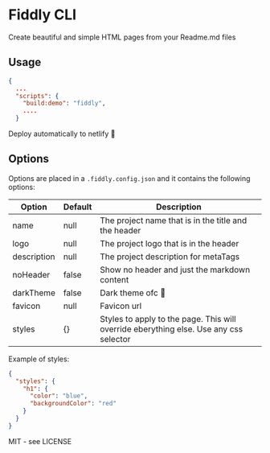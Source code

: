 # Fiddly CLI

Create beautiful and simple HTML pages from your Readme.md files

## Usage

```json
{
  ...
  "scripts": {
    "build:demo": "fiddly",
    ....
  }
```

Deploy automatically to netlify 🎉

## Options

Options are placed in a `.fiddly.config.json` and it contains the following options:

| Option      | Default | Description                                                                           |
| ----------- | ------- | ------------------------------------------------------------------------------------- |
| name        | null    | The project name that is in the title and the header                                  |
| logo        | null    | The project logo that is in the header                                                |
| description | null    | The project description for metaTags                                                  |
| noHeader    | false   | Show no header and just the markdown content                                          |
| darkTheme   | false   | Dark theme ofc 🎉                                                                     |
| favicon     | null    | Favicon url                                                                           |
| styles      | {}      | Styles to apply to the page. This will override eberything else. Use any css selector |

Example of styles:

```json
{
  "styles": {
    "h1": {
      "color": "blue",
      "backgroundColor": "red"
    }
  }
}
```

MIT - see LICENSE
